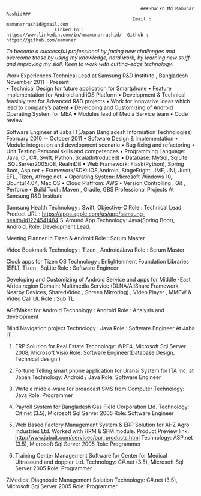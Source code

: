                                                       ###Shaikh Md Mamunar Rashid###
                                                   Email : mamunarrashid@gmail.com
                      Linked In : https://www.linkedin.com/in/mmamunarrashid/  Github : https://github.com/mamunar
                                  
*To become a successful professional by facing new challenges and overcome those by using my knowledge, hard work, by learning new stuff and improving my skill. Keen to work with cutting-edge technology.*


Work Experiences
Technical Lead at Samsung R&D Institute , Bangladesh                                          November 2011 – Present                                                                                                                                                                
    • Technical Design for future application for Smartphone
    • Feature implementation for Android and iOS Platform
    • Development & Technical feasibly test for Advanced R&D projects
    • Work for innovative ideas which lead to company’s patent
    • Developing and Customizing of Android Operating System for MEA
    • Modules lead of Media Service team
    • Code review

Software Engineer at Jaba IT(Japan Bangladesh Information Technologies)                       February 2010 -- October 2011
    • Software Design & Implementation
    • Module integration and development scenario
    • Bug fixing and refactoring
    • Unit Testing
Personal skills and competences
    • Programming Language: Java, C , C#, Swift, Python, Scala(Introduced)
    • Database: MySql, SqlLite ,SQLServer2005/08, RealmDB
    • Web Framework: Flask(Python), Spring Boot, Asp.net
    • Framework/SDK: iOS,Android, StageFright, JMF, JNI, Junit, EFL, Tizen, Afroge.net.
    • Operating System:  Microsoft Windows 10, Ubuntu14.04,  Mac OS
    • Cloud Platfrom:  AWS
    • Version Controlling : Git , Perforce
    • Build Tool :  Maven , Gradle, GBS
Professional Projects
At Samsung R&D Institute

Samsung Health
Technology : Swift, Objective-C
Role : Technical Lead
Product URL : https://apps.apple.com/us/app/samsung-health/id1224541484
S-Around App
Technology: Java(Spring Boot), Android.
Role: Development Lead.



Meeting Planner in Tizen & Android
Role : Scrum Master

Video Bookmark
Technology : Tizen , Android/Java
Role : Scrum Master

Clock apps for Tizen OS
Technology : Enlightenment Foundation Libraries (EFL), Tizen , SqLite
Role : Software Engineer

Developing and Customizing of Android Service and apps for Middle -East Africa region
Domain: Multimedia Service (DLNA/AllShare Framework, Nearby Devices, SharedVideo ,
Screen Mirroring) , Video Player , MMFW & Video Call UI.
Role : Sub TL

AGifMaker for Android
Technology : Android
Role : Analysis and development

Blind Navigation project
Technology : Java
Role : Software Engineer
At Jaba IT
1. ERP Solution for Real Estate
Technology: WPF4, Microsoft Sql Server 2008, Microsoft Visio
Role: Software Engineer(Database Design, Technical design )

2. Fortune Telling smart phone application for Uranai System for ITA Inc. at Japan
Technology: Android / Java
Role: Software Engineer

3. Write a middle-ware for broadcast SMS from Computer
Technology: Java
Role: Programmer

4. Payroll System for Bangladesh Gas Field Corporation Ltd.
Technology: C#.net (3.5), Microsoft Sql Server 2005
Role: Software Engineer

5. Web Based Factory Management System & ERP Solution for AHZ Agro Industries Ltd.
Worked with HRM & SFM module.
Product Preview link: http://www.jabait.com/services/our_products.html
Technology: ASP.net (3.5), Microsoft Sql Server 2005
Role: Programmer
6. Training Center Management Software for Center for Medical Ultrasound and doppler Ltd.
Technology: C#.net (3.5), Microsoft Sql Server 2005
Role: Programmer

7.Medical Diagnostic Management Solution
Technology: C#.net (3.5), Microsoft Sql Server 2005
Role: Programmer

